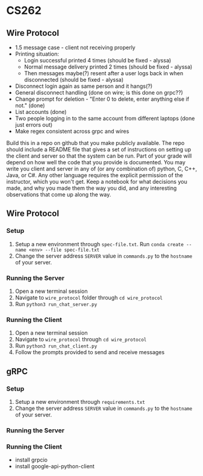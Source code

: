 # CS262

## Wire Protocol
- 1.5 message case - client not receiving properly
- Printing situation:
  - Login successful printed 4 times (should be fixed - alyssa)
  - Normal message delivery printed 2 times (should be fixed - alyssa)
  - Then messages maybe(?) resent after a user logs back in when disconnected (should be fixed - alyssa)
- Disconnect login again as same person and it hangs(?)
- General disconnect handling (done on wire; is this done on grpc??)
- Change prompt for deletion - "Enter 0 to delete, enter anything else if not." (done)
- List accounts (done)
- Two people logging in to the same account from different laptops (done just errors out)
- Make regex consistent across grpc and wires

Build this in a repo on github that you make publicly available. The repo should include a README file that gives a set of instructions on setting up the client and server so that the system can be run. Part of your grade will depend on how well the code that you provide is documented. You may write you client and server in any of (or any combination of) python, C, C++, Java, or C#. Any other language requires the explicit permission of the instructor, which you won't get. Keep a notebook for what decisions you made, and why you made them the way you did, and any interesting observations that come up along the way.

## Wire Protocol
### Setup
1. Setup a new environment through `spec-file.txt`. Run `conda create --name <env> --file spec-file.txt`
2. Change the server address `SERVER` value in `commands.py` to the `hostname` of your server.

### Running the Server
1. Open a new terminal session
2. Navigate to `wire_protocol` folder through `cd wire_protocol`
3. Run `python3 run_chat_server.py`

### Running the Client
1. Open a new terminal session
2. Navigate to `wire_protocol` through `cd wire_protocol`
3. Run `python3 run_chat_client.py`
4. Follow the prompts provided to send and receive messages

## gRPC
### Setup
1. Setup a new environment through `requirements.txt`
3. Change the server address `SERVER` value in `commands.py` to the `hostname` of your server.

### Running the Server

### Running the Client

- install grpcio
- install google-api-python-client
